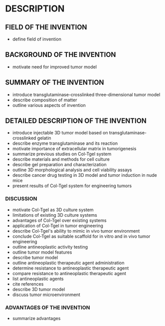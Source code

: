 # DESCRIPTION

## FIELD OF THE INVENTION

- define field of invention

## BACKGROUND OF THE INVENTION

- motivate need for improved tumor model

## SUMMARY OF THE INVENTION

- introduce transglutaminase-crosslinked three-dimensional tumor model
- describe composition of matter
- outline various aspects of invention

## DETAILED DESCRIPTION OF THE INVENTION

- introduce injectable 3D tumor model based on transglutaminase-crosslinked gelatin
- describe enzyme transglutaminase and its reaction
- motivate importance of extracellular matrix in tumorigenesis
- summarize previous studies on Col-Tgel system
- describe materials and methods for cell culture
- describe gel preparation and characterization
- outline 3D morphological analysis and cell viability assays
- describe cancer drug testing in 3D model and tumor induction in nude mice
- present results of Col-Tgel system for engineering tumors

### DISCUSSION

- motivate Col-Tgel as 3D culture system
- limitations of existing 3D culture systems
- advantages of Col-Tgel over existing systems
- application of Col-Tgel in tumor engineering
- describe Col-Tgel's ability to mimic in vivo tumor environment
- conclude Col-Tgel as suitable scaffold for in vitro and in vivo tumor engineering
- outline antineoplastic activity testing
- outline tumor model features
- describe tumor model
- outline antineoplastic therapeutic agent administration
- determine resistance to antineoplastic therapeutic agent
- compare resistance to antineoplastic therapeutic agent
- list antineoplastic agents
- cite references
- describe 3D tumor model
- discuss tumor microenvironment

### ADVANTAGES OF THE INVENTION

- summarize advantages

